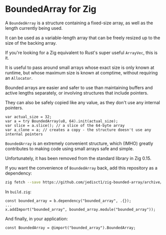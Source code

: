 # BoundedArray for Zig

A `BoundedArray` is a structure containing a fixed-size array, as well as the length currently being used.

It can be used as a variable-length array that can be freely resized up to the size of the backing array.

If you're looking for a Zig equivalent to Rust's super useful `ArrayVec`, this is it.

It is useful to pass around small arrays whose exact size is only known at runtime, but whose maximum size is known at comptime, without requiring an `Allocator`.

Bounded arrays are easier and safer to use than maintaining buffers and active lengths separately, or involving structures that include pointers.

They can also be safely copied like any value, as they don't use any internal pointers.

```zig
var actual_size = 32;
var a = try BoundedArray(u8, 64).init(actual_size);
var slice = a.slice(); // a slice of the 64-byte array
var a_clone = a; // creates a copy - the structure doesn't use any internal pointers
```

`BoundedArray` is an extremely convenient structure, which (IMHO) greatly contributes to making code using small arrays safe and simple.

Unfortunately, it has been removed from the standard library in Zig 0.15.

If you want the convenience of `BoundedArray` back, add this repository as a dependency:

```sh
zig fetch --save https://github.com/jedisct1/zig-bounded-array/archive/refs/tags/0.1.0.tar.gz
```

In `build.zig`:

```zig
const bounded_array = b.dependency("bounded_array", .{});
...
x.addImport("bounded_array", bounded_array.module("bounded_array"));
```

And finally, in your application:

```zig
const BoundedArray = @import("bounded_array").BoundedArray;
```
